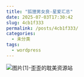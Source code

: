 ```yaml
---
title: "狐狸男女良-星爱汇总"
date: 2025-07-03T17:30:42
slug: 4cb1f333
permalink: /posts/4cb1f333/
categories:
  - 未分类
tags:
  - wordpress
---
```


![图片[1]-歪歪的耽美资源站](/images/wp/4cb1f333-93ee079b.jpg)
